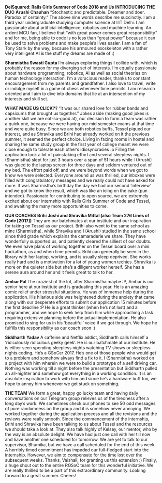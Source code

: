 ﻿**DelSquared: Rails Girls Summer of Code 2018 and Us**
**INTRODUCING THE DUO**
**Arushi Chauhan**
“Stochastic and predictable. Dreamer and doer. Paradox of certainty.”
The above nine words describe me succinctly. I am a third year undergraduate studying computer science at IIIT Delhi. I am passionate about artificial intelligence, robotics and machine learning. An ardent MCU fan, I believe that “with great power comes great responsibility” and for me, being able to code is no less than “great power” because it can be used to solve problems and make people’s lives easier. I am a fan of Tony Stark by the way, because his armoured exoskeleton with a rather very intelligent AI is the stuff my dreams are made of :)


**Sharmistha Swasti Gupta**
I’m always exploring things I collide with, which is probably the reason for my diverging set of interests. I’m equally passionate about hardware programming, robotics, AI as well as social theories on human technology interaction. I’m a voracious reader, thanks to constant encouragement from my parents and grandfather. I also love to travel, write or indulge myself in a game of chess whenever time permits. I am research oriented and I aim to dive into domains that lie at an intersection of my interests and skill set.


**WHAT MADE US CLICK??**
“It was our shared love for rubber bands and capsicums that brought us together.”
Jokes aside (making good jokes is another skill we are not-so-good at), our decision to form a team was rather a quick one, because we were having our mid semester exams at that time and were quite busy. Since we are both robotics buffs, Tessel piqued our interest, and as Shravika and Brihi had already worked on it the previous summer, it seemed the perfect choice. Living in facing rooms in hostel and sharing the same study group in the first year of college meant we were close enough to tolerate each other’s idiosyncrasies :p
Filling the application took a lot of painstaking effort and several sleepless nights. I (Sharmistha) slept for just 3 hours over a span of 51 hours while I (Arushi) was glued to the laptop screen for three days and seldom ventured out of my bed. The effort paid off, and we were beyond words when we got to know we were selected. Everyone around us was thrilled, our inboxes were filled with congratulatory messages and we really could not have asked for more. It was Sharmistha’s birthday the day we had our second ‘interview’ and we got to know the result, which was like an icing on the cake (pun intended). Passionate for contributing to open source, we are extremely excited about our internship with Rails Girls Summer of Code and Tessel, and awaiting the many more opportunities to come.


**OUR COACHES**
**Brihi Joshi and Shravika Mittal  (also Team 276 Lines of Code [2017])**
They are our batchmates at our institute and our inspiration for taking on Tessel as our project. Brihi also went to the same school as mine (Sharmistha), while Shravika and I (Arushi) studied in the same school since third grade which explains the camaraderie we share. They have wonderfully supported us, and patiently cleared the silliest of our doubts. We even have plans of working together on the Tessel board over a mini hackathon, as and when time permits.
Brihi can generally be seen in the library with her laptop, working, and is usually sleep deprived. She works really hard and is a motivation for a lot of young women techies. 
Shravika is more on the quieter side but she’s a diligent worker herself. She has a serene aura around her and it feels great to talk to her.


**Ambar Pal**
The craziest of the lot, after Sharmistha maybe :P, Ambar is our senior here at our institute and is graduating this year. He is an amazing comic relief under stressful situations. He was of immense help during the application. His hilarious side was heightened during the anxiety that came along with our desperate efforts to submit our application 15 minutes before the first deadline :P He is a great thinker (when he’s not lost) and a programmer, and we hope to seek help from him while approaching a task requiring extensive planning before the actual implementation. He also promised to sing for us in his ‘beautiful’ voice if we got through. We hope he fulfills this responsibility as our coach soon :)


**Siddharth Yadav**
A caffeine and Netflix addict, Siddharth calls himself a ‘ridiculously ridiculous geeky geek’. He is our batchmate at our institute. He is either seen spending sleepless nights watching TV shows or sleepless nights coding. He’s a GSoCer 2017. He’s one of those people who would get to a problem and somehow always find a fix to it. I (Sharmistha) worked on a project with him wherein we were to build a prototype of a self driving car. Nothing was working till a night before the presentation but Siddharth pulled an all-nighter and somehow got everything in a working condition. It is an absolute inspiration to work with him and since he’s a hardware buff too, we hope to annoy him whenever we get stuck on something.


**THE TEAM**
We form a great, happy go lucky team and having daily conversations on our Telegram group relieves us of the tiredness after a long day’s work. We sometimes check our phones to see 50 odd messages of pure randomness on the group and it is somehow never annoying. 
We worked together during the application process and all the revisions and the reviews were really smooth. Since the commencement of the internship, Brihi and Shravika have been talking to us about Tessel and the resources we should take a look at. They also talk highly of Kelsey, our mentor, who by the way is an absolute delight. We have had just one call with her till now and have another one scheduled for tomorrow. We are yet to talk to our supervisor, Bhumika, but we have a call scheduled for the end of this week. A horribly timed commitment has impeded our full-fledged start into the internship. However, we aim to compensate for the time lost over the subsequent weeks. Thanks, Vaishali, for granting us this extension :) Finally, a huge shout out to the entire RGSoC team for this wonderful initiative. We are really thrilled to be a part of this extraordinary community. Looking forward to a great summer. Cheers!